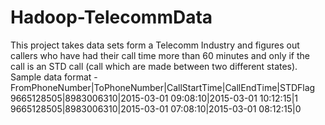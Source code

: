 # Hadoop-TelecommData
This project takes data sets form a Telecomm Industry and figures out callers who have had their call time more than 60 minutes and only if the call is an STD call (call which are made between two different states).
Sample data format - 
FromPhoneNumber|ToPhoneNumber|CallStartTime|CallEndTime|STDFlag
9665128505|8983006310|2015-03-01 09:08:10|2015-03-01 10:12:15|1
9665128505|8983006310|2015-03-01 07:08:10|2015-03-01 08:12:15|0
